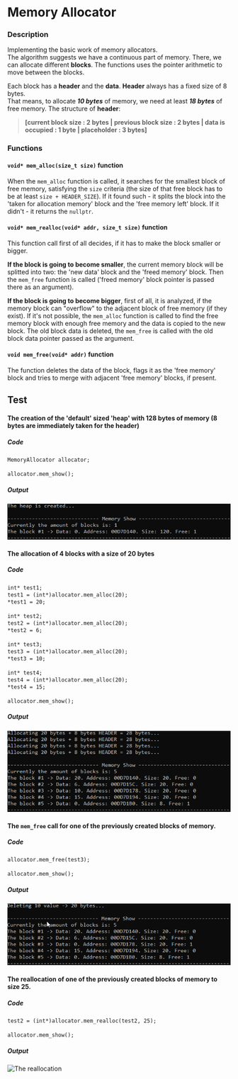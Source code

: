 # Memory Allocator
### Description
Implementing the basic work of memory allocators.  
The algorithm suggests we have a continuous part of memory. There, we can allocate different **blocks**. The functions uses the pointer arithmetic to move between the blocks.

Each block has a **header** and the **data**. **Header** always has a fixed size of 8 bytes.   
That means, to allocate ***10 bytes*** of memory, we need at least ***18 bytes*** of free memory.
The structure of **header**:   
> **[current block size : 2 bytes | previous block size : 2 bytes | data is occupied : 1 byte | placeholder : 3 bytes]**
### Functions  
#### `void* mem_alloc(size_t size)` function
When the `mem_alloc` function is called,
it searches for the smallest block of free memory, satisfying the `size` criteria (the size of that free block has to be at least `size + HEADER_SIZE`).
If it found such - it splits the block into the 'taken for allocation memory' block and the 'free memory left' block.
If it didn't - it returns the `nullptr`.
#### `void* mem_realloc(void* addr, size_t size)` function
This function call first of all decides, if it has to make the block smaller or bigger.   

**If the block is going to become smaller**, the current memory block will be splitted into two: the 'new data' block and the 'freed memory' block.
Then the `mem_free` function is called ('freed memory' block pointer is passed there as an argument).    
    
**If the block is going to become bigger**, first of all, it is analyzed, if the memory block can "overflow" to the adjacent block of free memory
 (if they exist). If it's not possible, the `mem_alloc` function is called to find the free memory block with enough free memory and the data is copied
to the new block. The old block data is deleted, the `mem_free` is called with the old block data pointer passed as the argument.
#### `void mem_free(void* addr)` function
The function deletes the data of the block, flags it as the 'free memory' block and tries to merge with adjacent 'free memory' blocks, if present.

## Test

#### The creation of the 'default' sized 'heap' with 128 bytes of memory (8 bytes are immediately taken for the header)
##### Code
```  
MemoryAllocator allocator;     
   
allocator.mem_show();    
```
##### Output
![The creation of heap](.img/createAllocator.png "The creation of heap")
#### The allocation of 4 blocks with a size of 20 bytes
##### Code
```
int* test1;
test1 = (int*)allocator.mem_alloc(20);
*test1 = 20;

int* test2;
test2 = (int*)allocator.mem_alloc(20);
*test2 = 6;

int* test3;
test3 = (int*)allocator.mem_alloc(20);
*test3 = 10;

int* test4;
test4 = (int*)allocator.mem_alloc(20);
*test4 = 15;  
   
allocator.mem_show();    
```
##### Output
![The allocation](.img/allocate.png "The allocation")


#### The `mem_free` call for one of the previously created blocks of memory.
##### Code
```
allocator.mem_free(test3);

allocator.mem_show();
```
##### Output
![The deletion](.img/free.png "The deletion")



#### The reallocation of one of the previously created blocks of memory to size 25.
##### Code
```
test2 = (int*)allocator.mem_realloc(test2, 25);  
   
allocator.mem_show();    
```
##### Output
![The reallocation](realloc/3.png "The reallocation")
